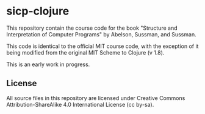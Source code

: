 # sicp-clojure

This repository contain the course code for the book "Structure and Interpretation of Computer Programs" by Abelson, Sussman, and Sussman.

This code is identical to the official MIT course code, with the exception of it being modified from the original MIT Scheme to Clojure (v 1.8).

This is an early work in progress.

## License

All source files in this repository are licensed under Creative Commons Attribution-ShareAlike 4.0 International License (cc by-sa).
